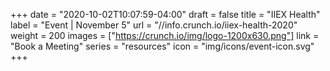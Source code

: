 +++
date = "2020-10-02T10:07:59-04:00"
draft = false
title = "IIEX Health"
label = "Event | November 5"
url = "//info.crunch.io/iiex-health-2020"
weight = 200
images = ["https://crunch.io/img/logo-1200x630.png"]
link = "Book a Meeting"
series = "resources"
icon = "img/icons/event-icon.svg"
+++
